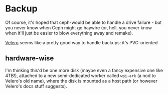 # Backup

Of course, it's hoped that ceph-would be able to handle a drive failure - but you never know when Ceph might go haywire (or, hell, you never know when it'll just be easier to blow everything away and remake).

[Velero](https://velero.io/) seems like a pretty good way to handle backups: it's PVC-oriented

## hardware-wise

I'm thinking this'd be one more disk (maybe even a fancy expensive one like 4TB!), attached to a new semi-dedicated worker called `wpi-ark` (a nod to Velero's old name), where the disk is mounted as a host path (or however Velero's docs stuff suggests).
